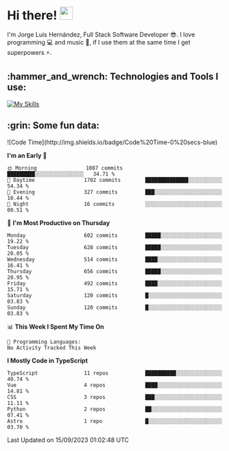 <h1 align="left">
 <abc>
  <br>Hi there! <img src="https://user-images.githubusercontent.com/42378118/110234147-e3259600-7f4e-11eb-95be-0c4047144dea.gif" width="30"><br>
 </abc>
</h1>

I'm Jorge Luis Hernández, Full Stack Software Developer :sunglasses:. I love programming :computer: and music :musical_score:, if I use them at the same time I get superpowers :zap:. 


<h2 align="left">:hammer_and_wrench: Technologies and Tools I use:</h2>

[![My Skills](https://skillicons.dev/icons?i=js,ts,html,css,py,vue,react,next,nest,postgres,mysql)](https://skillicons.dev)

<h2 align="left">:grin: Some fun data:</h2>
<!--START_SECTION:waka-->
![Code Time](http://img.shields.io/badge/Code%20Time-0%20secs-blue)

**I'm an Early 🐤** 

```text
🌞 Morning                1087 commits        █████████░░░░░░░░░░░░░░░░   34.71 % 
🌆 Daytime                1702 commits        ██████████████░░░░░░░░░░░   54.34 % 
🌃 Evening                327 commits         ███░░░░░░░░░░░░░░░░░░░░░░   10.44 % 
🌙 Night                  16 commits          ░░░░░░░░░░░░░░░░░░░░░░░░░   00.51 % 
```
📅 **I'm Most Productive on Thursday** 

```text
Monday                   602 commits         █████░░░░░░░░░░░░░░░░░░░░   19.22 % 
Tuesday                  628 commits         █████░░░░░░░░░░░░░░░░░░░░   20.05 % 
Wednesday                514 commits         ████░░░░░░░░░░░░░░░░░░░░░   16.41 % 
Thursday                 656 commits         █████░░░░░░░░░░░░░░░░░░░░   20.95 % 
Friday                   492 commits         ████░░░░░░░░░░░░░░░░░░░░░   15.71 % 
Saturday                 120 commits         █░░░░░░░░░░░░░░░░░░░░░░░░   03.83 % 
Sunday                   120 commits         █░░░░░░░░░░░░░░░░░░░░░░░░   03.83 % 
```


📊 **This Week I Spent My Time On** 

```text
💬 Programming Languages: 
No Activity Tracked This Week
```

**I Mostly Code in TypeScript** 

```text
TypeScript               11 repos            ██████████░░░░░░░░░░░░░░░   40.74 % 
Vue                      4 repos             ████░░░░░░░░░░░░░░░░░░░░░   14.81 % 
CSS                      3 repos             ███░░░░░░░░░░░░░░░░░░░░░░   11.11 % 
Python                   2 repos             ██░░░░░░░░░░░░░░░░░░░░░░░   07.41 % 
Astro                    1 repo              █░░░░░░░░░░░░░░░░░░░░░░░░   03.70 % 
```




 Last Updated on 15/09/2023 01:02:48 UTC
<!--END_SECTION:waka-->
